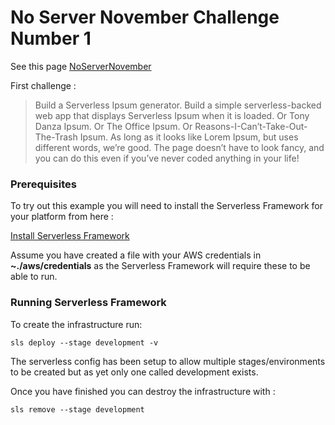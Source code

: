 
# No Server November Challenge Number 1

See this page [NoServerNovember](https://serverless.com/blog/no-server-november-challenge/)

First challenge : 

>Build a Serverless Ipsum generator.
> Build a simple serverless-backed web app that displays Serverless Ipsum when it is loaded. Or Tony Danza Ipsum. Or The Office Ipsum. Or Reasons-I-Can’t-Take-Out-The-Trash Ipsum.
> As long as it looks like Lorem Ipsum, but uses different words, we’re good. The page doesn’t have to look fancy, and you can do this even if you’ve never coded anything in your life!

### Prerequisites

To try out this example you will need to install the Serverless Framework for your platform from here : 

[Install Serverless Framework](https://serverless.com/framework/docs/providers/aws/guide/quick-start/)

Assume you have created a file with your AWS credentials in __~./aws/credentials__ as the Serverless Framework will require these to be able to run.

### Running Serverless Framework

To create the infrastructure run:
```
sls deploy --stage development -v
```
The serverless config has been setup to allow multiple stages/environments to be created but as yet only one called development exists.

Once you have finished you can destroy the infrastructure with : 
```
sls remove --stage development
```
